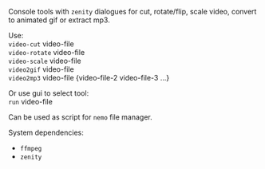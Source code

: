 Console tools with `zenity` dialogues for cut, rotate/flip, scale video, convert to animated gif or extract mp3.

Use: \
`video-cut` video-file \
`video-rotate` video-file \
`video-scale` video-file \
`video2gif` video-file \
`video2mp3` video-file {video-file-2 video-file-3 ...}

Or use gui to select tool: \
`run` video-file

Сan be used as script for `nemo` file manager.

System dependencies:
- `ffmpeg`
- `zenity`
